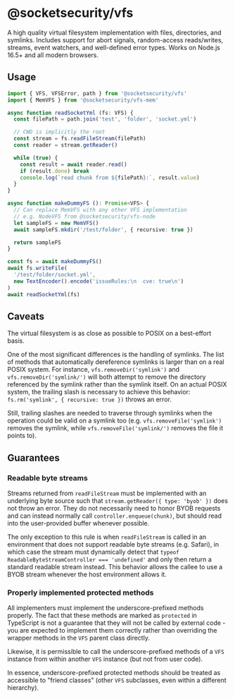 # @socketsecurity/vfs

A high quality virtual filesystem implementation with files, directories, and symlinks. Includes support for abort signals, random-access reads/writes, streams, event watchers, and well-defined error types. Works on Node.js 16.5+ and all modern browsers.

## Usage
```ts
import { VFS, VFSError, path } from '@socketsecurity/vfs'
import { MemVFS } from '@socketsecurity/vfs-mem'

async function readSocketYml (fs: VFS) {
  const filePath = path.join('test', 'folder', 'socket.yml')

  // CWD is implicitly the root
  const stream = fs.readFileStream(filePath)
  const reader = stream.getReader()

  while (true) {
    const result = await reader.read()
    if (result.done) break
    console.log(`read chunk from ${filePath}:`, result.value)
  }
}

async function makeDummyFS (): Promise<VFS> {
  // Can replace MemVFS with any other VFS implementation
  // e.g. NodeVFS from @socketsecurity/vfs-node
  let sampleFS = new MemVFS()
  await sampleFS.mkdir('/test/folder', { recursive: true })

  return sampleFS
}

const fs = await makeDummyFS()
await fs.writeFile(
  '/test/folder/socket.yml',
  new TextEncoder().encode('issueRules:\n  cve: true\n')
)
await readSocketYml(fs)
```

## Caveats
The virtual filesystem is as close as possible to POSIX on a best-effort basis.

One of the most significant differences is the handling of symlinks. The list of methods that automatically dereference symlinks is larger than on a real POSIX system. For instance, `vfs.removeDir('symlink')` and `vfs.removeDir('symlink/')` will both attempt to remove the directory referenced by the symlink rather than the symlink itself. On an actual POSIX system, the trailing slash is necessary to achieve this behavior: `fs.rm('symlink', { recursive: true })` throws an error.

Still, trailing slashes are needed to traverse through symlinks when the operation could be valid on a symlink too (e.g. `vfs.removeFile('symlink')` removes the symlink, while `vfs.removeFile('symlink/')` removes the file it points to).


## Guarantees

### Readable byte streams
Streams returned from `readFileStream` must be implemented with an underlying byte source such that `stream.getReader({ type: 'byob' })` does not throw an error. They do not necessarily need to honor BYOB requests and can instead normally call `controller.enqueue(chunk)`, but should read into the user-provided buffer whenever possible.

The only exception to this rule is when `readFileStream` is called in an environment that does not support readable byte streams (e.g. Safari), in which case the stream must dynamically detect that `typeof ReadableByteStreamController === 'undefined'` and only then return a standard readable stream instead. This behavior allows the callee to use a BYOB stream whenever the host environment allows it.

### Properly implemented protected methods
All implementers must implement the underscore-prefixed methods properly. The fact that these methods are marked as `protected` in TypeScript is not a guarantee that they will not be called by external code - you are expected to implement them correctly rather than overriding the wrapper methods in the `VFS` parent class directly.

Likewise, it is permissible to call the underscore-prefixed methods of a `VFS` instance from within another `VFS` instance (but not from user code).

In essence, underscore-prefixed protected methods should be treated as accessible to "friend classes" (other `VFS` subclasses, even within a different hierarchy).
